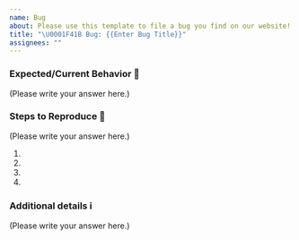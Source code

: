 ```yaml
---
name: Bug
about: Please use this template to file a bug you find on our website!
title: "\U0001F41B Bug: {{Enter Bug Title}}"
assignees: ""
---
```


### Expected/Current Behavior 🧭

<!--- A description of what should happen and what happens instead. -->

(Please write your answer here.)

### Steps to Reproduce 🔢

<!--- An unambiguous set of steps to reproduce this bug, or a link to a video recording of the bug ocurring. -->

(Please write your answer here.)

1.
2.
3.
4.

### Additional details ℹ️

<!--
  Is there anything else you can add about this bug?
  You might want to include any error logs if applicable
-->

(Please write your answer here.)